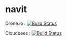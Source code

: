 navit
=====

Drone.io : [![Build Status](https://drone.io/github.com/pgrandin/navit/status.png)](https://drone.io/github.com/pgrandin/navit/latest)

Cloudbees : [![Build Status](https://navit.ci.cloudbees.com/buildStatus/icon?job=pgrandin)](https://navit.ci.cloudbees.com/job/pgrandin/)
